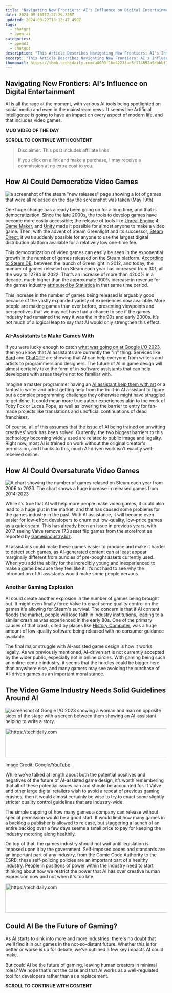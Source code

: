 ```yaml
---
title: "Navigating New Frontiers: AI's Influence on Digital Entertainment"
date: 2024-09-16T17:27:29.325Z
updated: 2024-09-22T18:12:47.499Z
tags:
  - chatgpt
  - open-ai
categories:
  - openAI
  - chatgpt
description: "This Article Describes Navigating New Frontiers: AI's Influence on Digital Entertainment"
excerpt: "This Article Describes Navigating New Frontiers: AI's Influence on Digital Entertainment"
thumbnail: https://thmb.techidaily.com/a8009f1be4223fad5f174852a5dbbbf732624444e76009d5f2106549ef1886ec.jpg
---
```


## Navigating New Frontiers: AI's Influence on Digital Entertainment

 AI is all the rage at the moment, with various AI tools being spotlighted on social media and even in the mainstream news. It seems like Artificial Intelligence is going to have an impact on every aspect of modern life, and that includes video games.

**MUO VIDEO OF THE DAY**

**SCROLL TO CONTINUE WITH CONTENT**

>  Disclaimer: This post includes affiliate links
>
>  If you click on a link and make a purchase, I may receive a commission at no extra cost to you.
>

## How AI Could Democratize Video Games

![a screenshot of the steam "new releases" page showing a lot of games that were all released on the day the screenshot was taken (May 19th)](https://static1.makeuseofimages.com/wordpress/wp-content/uploads/2023/05/steam-new-releases-page.jpg)

 One huge change has already been going on for a long time, and that is democratization. Since the late 2000s, the tools to develop games have become more easily accessible; the release of tools like [Unreal Engine](https://www.unrealengine.com/en-US) 4, [Game Maker](https://gamemaker.io/en), and [Unity](https://unity.com/) made it possible for almost anyone to make a video game. Then, with the advent of Steam Greenlight and its successor, [Steam Direct](https://store.steampowered.com/sub/163632), it was suddenly possible for anyone to use the largest digital distribution platform available for a relatively low one-time fee.

 This democratization of video games can easily be seen in the exponential growth in the number of games released on the Steam platform. [According to Steam DB](https://steamdb.info/stats/releases/), between the launch of Greenlight in 2012, and today, the number of games released on Steam each year has increased from 301, all the way to 12784 in 2022\. That’s an increase of more than 4200% in a decade, much higher than the approximate 300% increase in revenue for the games industry [attributed by Statistica](https://www.statista.com/outlook/dmo/digital-media/video-games/worldwide#revenue) in that same time period.

 This increase in the number of games being released is arguably good because of the vastly expanded variety of experiences now available. More people are making games than ever before, presenting viewpoints and perspectives that we may not have had a chance to see if the games industry had remained the way it was the in the 90s and early 2000s. It’s not much of a logical leap to say that AI would only strengthen this effect.

### AI-Assistants to Make Games With

 If you were lucky enough to catch [what was going on at Google I/O 2023](https://www.makeuseof.com/google-io-2023-what-was-announced/), then you know that AI assistants are currently the "in" thing. Services like [Bard](https://bard.google.com/) and [ChatGTP](https://openai.com/blog/chatgpt) are showing that AI can help everyone from writers and artists to programmers and designers. The future of AI in game design will almost certainly take the form of in-software assistants that can help developers with areas they’re not too familiar with.

 Imagine a master programmer having an [AI assistant help them with art](https://www.makeuseof.com/ethical-ai-tools-for-artists-creators/) or a fantastic writer and artist getting help from the built-in AI assistant to figure out a complex programming challenge they otherwise might have struggled to get done. It could mean more true auteur experiences akin to the work of Toby Fox or Lucas Pope, as well as lowering the barrier to entry for fan-made projects like translations and unofficial continuations of dead franchises.

 Of course, all of this assumes that the issue of AI being trained on unwitting creatives’ work has been solved. Currently, the two biggest barriers to this technology becoming widely used are related to public image and legality. Right now, most AI is trained on work without the original creator's permission, and thanks to this, much AI-driven work isn't exactly well-received online.

## How AI Could Oversaturate Video Games

![A chart showing the number of games relased on Steam each year from 2006 to 2023. The chart shows a huge increase in released games from 2014-2023](https://static1.makeuseofimages.com/wordpress/wp-content/uploads/2023/05/chart-showing-increased-in-games-released-on-steam-each-year-steam-db.jpg)

 While it’s true that AI will help more people make video games, it could also lead to a huge glut in the market, and that has caused some problems for the games industry in the past. With AI assistance, it will become even easier for low-effort developers to churn out low-quality, low-price games as a quick scam. This has already been an issue in previous years, with 2017 seeing Valve remove 173 asset flip games from the storefront as reported by [Gamesindustry.biz](https://www.gamesindustry.biz/valve-removes-173-asset-flipping-games-from-steam).

 AI assistants could make these games easier to produce and make it harder to detect such games, as AI-generated content can at least appear marginally different from bundles of pre-bought assets currently used. When you add the ability for the incredibly young and inexperienced to make a game because they feel like it, it’s not hard to see why the introduction of AI assistants would make some people nervous.

### Another Gaming Explosion

 AI could create another explosion in the number of games being brought out. It might even finally force Valve to enact some quality control on the games it's allowing for Steam's survival. The concern is that if AI content floods the market, people will lose faith in industry institutions, leading to a similar crash as was experienced in the early 80s. One of the primary causes of that crash, cited by places like [History Computer](https://history-computer.com/what-was-the-video-game-crash-of-1983-and-why-did-it-happen/), was a huge amount of low-quality software being released with no consumer guidance available.

 The final major struggle with AI-assisted game design is how it works legally. As we previously mentioned, AI-driven art is not currently accepted by the wider public, especially not in online circles. With gaming being such an online-centric industry, it seems that the hurdles could be bigger here than anywhere else, and many gamers may see avoiding the purchase of AI-driven games as an important moral stance.

## The Video Game Industry Needs Solid Guidelines Around AI

![screenshot of Google I/O 2023 showing a woman and man on opposite sides of the stage with a screen between them showing an AI-assistant helping to write a story.](https://static1.makeuseofimages.com/wordpress/wp-content/uploads/2023/05/google-io-stage-screenshot.jpg)

<!-- affiliate ads begin -->
<a href="https://appsumo.8odi.net/c/5597632/2094480/7443" target="_top" id="2094480">
  <img src="//a.impactradius-go.com/display-ad/7443-2094480" border="0" alt="https://techidaily.com" width="728" height="90"/>
</a>
<img height="0" width="0" src="https://appsumo.8odi.net/i/5597632/2094480/7443" style="position:absolute;visibility:hidden;" border="0" />
<!-- affiliate ads end -->

Image Credit: Google/[YouTube](https://www.youtube.com/watch?v=cNfINi5CNbY)

 While we’ve talked at length about both the potential positives and negatives of the future of AI-assisted game design, it’s worth remembering that all of these potential issues can and should be accounted for. If Valve and other large digital retailers wish to avoid a repeat of previous gaming crashes, then it would almost certainly be wise to try to enact some slightly stricter quality control guidelines that are industry-wide.

 The simple capping of how many games a company can release without special permission would be a good start. It would limit how many games in a backlog a publisher is allowed to release, but staggering a launch of an entire backlog over a few days seems a small price to pay for keeping the industry motoring along healthily.

 On top of that, the games industry should not wait until legislation is imposed upon it by the government. Self-imposed codes and standards are an important part of any industry, from the Comic Code Authority to the ESRB; these self-policing policies are an important part of a healthy industry. People in positions of power within the industry need to start thinking about how we restrict the power that AI has over creative human expression now and not when it's too late.

<!-- affiliate ads begin -->
<a href="https://appsumo.8odi.net/c/5597632/2118312/7443" target="_top" id="2118312">
  <img src="//a.impactradius-go.com/display-ad/7443-2118312" border="0" alt="https://techidaily.com" width="728" height="90"/>
</a>
<img height="0" width="0" src="https://appsumo.8odi.net/i/5597632/2118312/7443" style="position:absolute;visibility:hidden;" border="0" />
<!-- affiliate ads end -->

## Could AI Be the Future of Gaming?

 As AI starts to sink into more and more industries, there's no doubt that we'll find it in our games in the not-so-distant future. Whether this is for better or worse is up for debate, we've outlined a few key impacts AI could make.

 But could AI be the future of gaming, leaving human creators in minimal roles? We hope that's not the case and that AI works as a well-regulated tool for developers rather than as a replacement.

**SCROLL TO CONTINUE WITH CONTENT**

<ins class="adsbygoogle"
     style="display:block"
     data-ad-format="autorelaxed"
     data-ad-client="ca-pub-7571918770474297"
     data-ad-slot="1223367746"></ins>

<ins class="adsbygoogle"
     style="display:block"
     data-ad-client="ca-pub-7571918770474297"
     data-ad-slot="8358498916"
     data-ad-format="auto"
     data-full-width-responsive="true"></ins>




